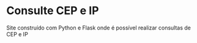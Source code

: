 # Consulte CEP e IP

Site construído com Python e Flask onde é possível realizar consultas de CEP e IP
